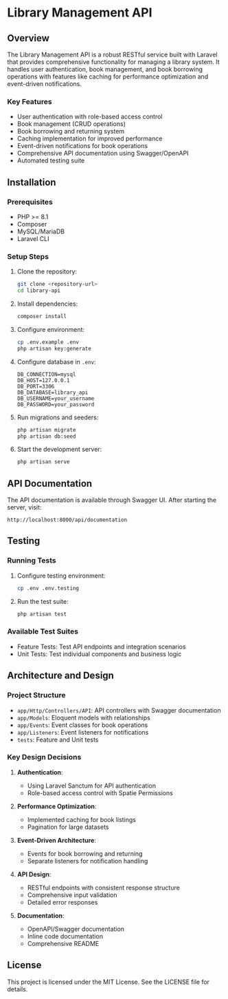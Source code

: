 # Library Management API

## Overview

The Library Management API is a robust RESTful service built with Laravel that provides comprehensive functionality for managing a library system. It handles user authentication, book management, and book borrowing operations with features like caching for performance optimization and event-driven notifications.

### Key Features

- User authentication with role-based access control
- Book management (CRUD operations)
- Book borrowing and returning system
- Caching implementation for improved performance
- Event-driven notifications for book operations
- Comprehensive API documentation using Swagger/OpenAPI
- Automated testing suite

## Installation

### Prerequisites

- PHP >= 8.1
- Composer
- MySQL/MariaDB
- Laravel CLI

### Setup Steps

1. Clone the repository:
   ```bash
   git clone <repository-url>
   cd library-api
   ```

2. Install dependencies:
   ```bash
   composer install
   ```

3. Configure environment:
   ```bash
   cp .env.example .env
   php artisan key:generate
   ```

4. Configure database in `.env`:
   ```
   DB_CONNECTION=mysql
   DB_HOST=127.0.0.1
   DB_PORT=3306
   DB_DATABASE=library_api
   DB_USERNAME=your_username
   DB_PASSWORD=your_password
   ```

5. Run migrations and seeders:
   ```bash
   php artisan migrate
   php artisan db:seed
   ```

6. Start the development server:
   ```bash
   php artisan serve
   ```

## API Documentation

The API documentation is available through Swagger UI. After starting the server, visit:
```
http://localhost:8000/api/documentation
```

## Testing

### Running Tests

1. Configure testing environment:
   ```bash
   cp .env .env.testing
   ```

2. Run the test suite:
   ```bash
   php artisan test
   ```

### Available Test Suites

- Feature Tests: Test API endpoints and integration scenarios
- Unit Tests: Test individual components and business logic

## Architecture and Design

### Project Structure

- `app/Http/Controllers/API`: API controllers with Swagger documentation
- `app/Models`: Eloquent models with relationships
- `app/Events`: Event classes for book operations
- `app/Listeners`: Event listeners for notifications
- `tests`: Feature and Unit tests

### Key Design Decisions

1. **Authentication**:
   - Using Laravel Sanctum for API authentication
   - Role-based access control with Spatie Permissions

2. **Performance Optimization**:
   - Implemented caching for book listings
   - Pagination for large datasets

3. **Event-Driven Architecture**:
   - Events for book borrowing and returning
   - Separate listeners for notification handling

4. **API Design**:
   - RESTful endpoints with consistent response structure
   - Comprehensive input validation
   - Detailed error responses

5. **Documentation**:
   - OpenAPI/Swagger documentation
   - Inline code documentation
   - Comprehensive README

## License

This project is licensed under the MIT License. See the LICENSE file for details.
